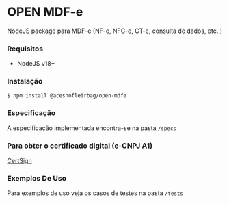 # OPEN MDF-e

NodeJS package para MDF-e (NF-e, NFC-e, CT-e, consulta de dados, etc..)

### Requisitos

- NodeJS v18+

### Instalação

```bash
$ npm install @acesnofleirbag/open-mdfe
```

### Especificação

A especificação implementada encontra-se na pasta `/specs`

### Para obter o certificado digital (e-CNPJ A1)

[CertSign](https://www.certisign.com.br/)

### Exemplos De Uso

Para exemplos de uso veja os casos de testes na pasta `/tests`
